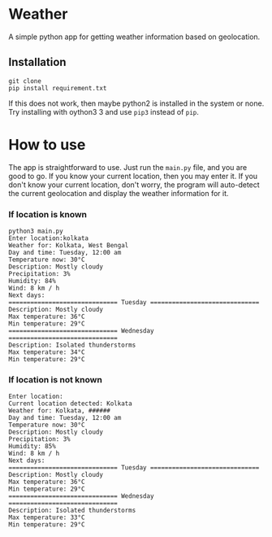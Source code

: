 # Weather
A simple python app for getting weather information based on geolocation.

## Installation
```
git clone
pip install requirement.txt
```
If this does not work, then maybe python2 is installed in the system or none. Try installing with oython3 3 and use ```pip3``` instead of ```pip```.
# How to use
The app is straightforward to use. Just run the ```main.py``` file, and you are good to go. If you know your current location, then you may enter it. If you don't know your current location, don't worry, the program will auto-detect the current geolocation and display the weather information for it.
### If location is known
```
python3 main.py
Enter location:kolkata
Weather for: Kolkata, West Bengal
Day and time: Tuesday, 12:00 am
Temperature now: 30°C
Description: Mostly cloudy
Precipitation: 3%
Humidity: 84%
Wind: 8 km / h
Next days:
============================== Tuesday ==============================
Description: Mostly cloudy
Max temperature: 36°C
Min temperature: 29°C
============================== Wednesday ==============================
Description: Isolated thunderstorms
Max temperature: 34°C
Min temperature: 29°C 
```
### If location is not known
```
Enter location:
Current location detected: Kolkata
Weather for: Kolkata, ######
Day and time: Tuesday, 12:00 am
Temperature now: 30°C
Description: Mostly cloudy
Precipitation: 3%
Humidity: 85%
Wind: 8 km / h
Next days:
============================== Tuesday ==============================
Description: Mostly cloudy
Max temperature: 36°C
Min temperature: 29°C
============================== Wednesday ==============================
Description: Isolated thunderstorms
Max temperature: 33°C
Min temperature: 29°C
```
